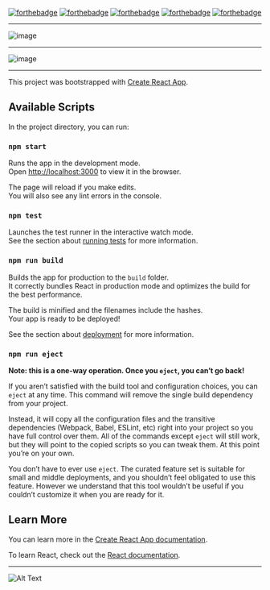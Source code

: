 [![forthebadge](https://forthebadge.com/images/badges/gluten-free.svg)](https://media.giphy.com/media/RkJkDlSwrJRkvGB9Pd/giphy.gif)
[![forthebadge](https://forthebadge.com/images/badges/built-with-love.svg)](https://media.giphy.com/media/bGCRttS05VC7K/giphy.gif)
[![forthebadge](https://forthebadge.com/images/badges/uses-badges.svg)](https://media.giphy.com/media/xTiTnEcelJSG8j4KYM/giphy.gifm)
[![forthebadge](https://forthebadge.com/images/badges/check-it-out.svg)](https://media.giphy.com/media/RkJkDlSwrJRkvGB9Pd/giphy.gifm)
[![forthebadge](https://forthebadge.com/images/badges/fo-shizzle.svg)](https://media.giphy.com/media/RkJkDlSwrJRkvGB9Pd/giphy.gif)
***
![image](https://user-images.githubusercontent.com/19554935/61254461-8ef2f000-a732-11e9-8d7a-6c5d69c61915.png)
***
![image](https://user-images.githubusercontent.com/19554935/61254535-c6fa3300-a732-11e9-8898-a5b9c9f85602.png)
***

This project was bootstrapped with [Create React App](https://github.com/facebook/create-react-app).

## Available Scripts

In the project directory, you can run:

### `npm start`

Runs the app in the development mode.<br>
Open [http://localhost:3000](http://localhost:3000) to view it in the browser.

The page will reload if you make edits.<br>
You will also see any lint errors in the console.

### `npm test`

Launches the test runner in the interactive watch mode.<br>
See the section about [running tests](https://facebook.github.io/create-react-app/docs/running-tests) for more information.

### `npm run build`

Builds the app for production to the `build` folder.<br>
It correctly bundles React in production mode and optimizes the build for the best performance.

The build is minified and the filenames include the hashes.<br>
Your app is ready to be deployed!

See the section about [deployment](https://facebook.github.io/create-react-app/docs/deployment) for more information.

### `npm run eject`

**Note: this is a one-way operation. Once you `eject`, you can’t go back!**

If you aren’t satisfied with the build tool and configuration choices, you can `eject` at any time. This command will remove the single build dependency from your project.

Instead, it will copy all the configuration files and the transitive dependencies (Webpack, Babel, ESLint, etc) right into your project so you have full control over them. All of the commands except `eject` will still work, but they will point to the copied scripts so you can tweak them. At this point you’re on your own.

You don’t have to ever use `eject`. The curated feature set is suitable for small and middle deployments, and you shouldn’t feel obligated to use this feature. However we understand that this tool wouldn’t be useful if you couldn’t customize it when you are ready for it.

## Learn More

You can learn more in the [Create React App documentation](https://facebook.github.io/create-react-app/docs/getting-started).

To learn React, check out the [React documentation](https://reactjs.org/).
***
![Alt Text](https://media.giphy.com/media/A9grgCQ0Dm012/giphy.gif)
